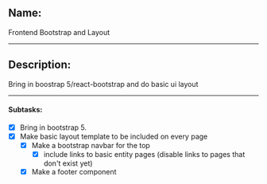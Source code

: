 ## Name:
Frontend Bootstrap and Layout

---
## Description:
Bring in boostrap 5/react-bootstrap and do basic ui layout

---
#### Subtasks:
- [x] Bring in bootstrap 5.
- [x] Make basic layout template to be included on every page
    - [x] Make a bootstrap navbar for the top
        - [x] include links to basic entity pages (disable links to pages that don't exist yet)
    - [x] Make a footer component